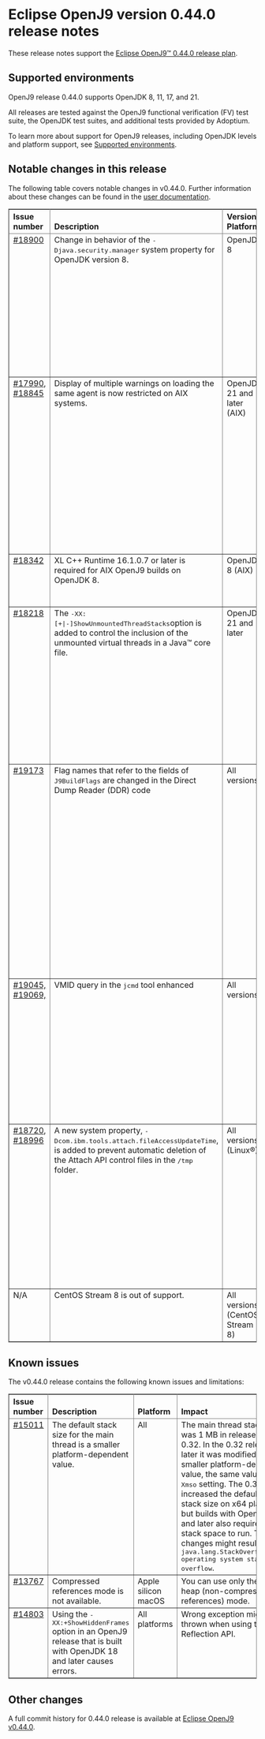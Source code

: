 <!--
* Copyright (c) 2024 IBM Corp. and others
*
* This program and the accompanying materials are made
* available under the terms of the Eclipse Public License 2.0
* which accompanies this distribution and is available at
* https://www.eclipse.org/legal/epl-2.0/ or the Apache
* License, Version 2.0 which accompanies this distribution and
* is available at https://www.apache.org/licenses/LICENSE-2.0.
*
* This Source Code may also be made available under the
* following Secondary Licenses when the conditions for such
* availability set forth in the Eclipse Public License, v. 2.0
* are satisfied: GNU General Public License, version 2 with
* the GNU Classpath Exception [1] and GNU General Public
* License, version 2 with the OpenJDK Assembly Exception [2].
*
* [1] https://www.gnu.org/software/classpath/license.html
* [2] https://openjdk.org/legal/assembly-exception.html
*
* SPDX-License-Identifier: EPL-2.0 OR Apache-2.0 OR GPL-2.0-only WITH Classpath-exception-2.0 OR GPL-2.0-only WITH OpenJDK-assembly-exception-1.0
-->

# Eclipse OpenJ9 version 0.44.0 release notes

These release notes support the [Eclipse OpenJ9&trade; 0.44.0 release plan](https://projects.eclipse.org/projects/technology.openj9/releases/0.44.0/plan).

## Supported environments

OpenJ9 release 0.44.0 supports OpenJDK 8, 11, 17, and 21.

All releases are tested against the OpenJ9 functional verification (FV) test suite, the OpenJDK test suites, and additional tests provided by Adoptium.

To learn more about support for OpenJ9 releases, including OpenJDK levels and platform support, see [Supported environments](https://eclipse.org/openj9/docs/openj9_support/index.html).

## Notable changes in this release

The following table covers notable changes in v0.44.0. Further information about these changes can be found in the [user documentation](https://www.eclipse.org/openj9/docs/version0.44/).

<table cellpadding="4" cellspacing="0" summary="" width="100%" rules="all" frame="border" border="1"><thead align="left">
<tr>
<th valign="bottom">Issue number</th>
<th valign="bottom">Description</th>
<th valign="bottom">Version / Platform</th>
<th valign="bottom">Impact</th>
</tr>
</thead>
<tbody>

<tr>
<td valign="top"><a href="https://github.com/eclipse-openj9/openj9/issues/18900">#18900</a></td>
<td valign="top">Change in behavior of the <tt>-Djava.security.manager</tt> system property for OpenJDK version 8.</td>
<td valign="top">OpenJDK 8</td>
<td valign="top">

In OpenJDK versions before version 18, attempts to load a <tt>SecurityManager</tt> with the class name <tt>allow</tt> or <tt>disallow</tt> resulted in an error and the application was not starting.

To resolve this issue, OpenJDK version 17 ignores these options and from 0.41.0 release onwards, OpenJDK version 11 also ignores these options. 

With this release, OpenJDK version 8 too ignores the <tt>allow</tt> and <tt>disallow</tt> keywords, if specified.</td>
</tr>

<tr>
<td valign="top"><a href="https://github.com/eclipse-openj9/openj9/issues/17990">#17990</a>, <a href="https://github.com/eclipse-openj9/openj9/issues/18845">#18845</a></td>
<td valign="top">Display of multiple warnings on loading the same agent is now restricted on AIX systems.</td>
<td valign="top">OpenJDK 21 and later (AIX)</td>
<td valign="top">Earlier, on AIX systems, warnings were issued each time the agents were loaded dynamically into a running VM after startup without specifying the `-XX:+EnableDynamicAgentLoading` option. These multiple warnings were issued even if the same agents were loaded before.

Now, from the 0.44.0 release onwards, AIX systems, like other OpenJ9 supported operating systems, can detect whether an agent was previously loaded or not. Therefore, like other platforms, on AIX systems also, the warnings are issued only once for the same agent when the `-XX:+EnableDynamicAgentLoading` option is not specified.
</td>
</tr>

<tr>
<td valign="top"><a href="https://github.com/eclipse-openj9/openj9/issues/18342">#18342</a></td>
<td valign="top">XL C++ Runtime 16.1.0.7 or later is required for AIX OpenJ9 builds on OpenJDK 8.</td>
<td valign="top">OpenJDK 8 (AIX)</td>
<td valign="top">Earlier, XL C++ Runtime 16.1.0.7 or later was required for AIX OpenJ9 builds on OpenJDK 11 and later. Now, AIX OpenJ9 builds require version 16.1.0.7 or later of the XL C++ Runtime on OpenJDK 8 as well.</td>
</tr>

<tr>
<td valign="top"><a href="https://github.com/eclipse-openj9/openj9/issues/18218">#18218</a></td>
<td valign="top">The <tt>-XX:[+|-]ShowUnmountedThreadStacks</tt>option is added to control the inclusion of the unmounted virtual threads in a Java&trade; core file.</td>
<td valign="top">OpenJDK 21 and later</td>
<td valign="top">Java core file lists stacks of only those threads that are mapped to platform threads. An unmounted virtual thread is not mapped to any platform thread. Therefore, the stack of any unmounted virtual thread is not included in the Java core file and thus, the virtual thread information remains incomplete.

You can use the <tt>-XX:+ShowUnmountedThreadStacks</tt> option to include all the thread data that a VM is aware of, both regular Java threads and the unmounted virtual threads, in a Java core file.</td>
</tr>

<tr>
<td valign="top"><a href="https://github.com/eclipse-openj9/openj9/issues/19173">#19173</a></td>
<td valign="top">Flag names that refer to the fields of <tt>J9BuildFlags</tt> are changed in the Direct Dump Reader (DDR) code</td>
<td valign="top">All versions</td>
<td valign="top">User plug-ins in the DDR code might contain code that has <tt>J9BuildFlags</tt> references to read the build flags in the system dump data. The names of <tt>J9BuildFlags</tt> fields changed over time and therefore, supporting system dumps with different build flags became a challenge.

Earlier, field names in <tt>J9BuildFlags</tt> were based on names defined in <tt>j9.flags</tt>. Now, when the <tt>J9BuildFlags</tt> is generated for each build, the flag names are those names that are specified in <tt>j9cfg.h</tt> (derived from <tt>j9cfg.h.ftl</tt> or <tt>j9cfg.h.in</tt>) instead of the names that are defined in <tt>j9.flags</tt>.

If the plug-in code contains references to fields of <tt>J9BuildFlags</tt> to read the build flags in the system dump data, you must change references to use the names as specified in <tt>j9cfg.h</tt>.
</td>
</tr>

<tr>
<td valign="top"><a href="https://github.com/eclipse-openj9/openj9/issues/19045">#19045, <a href="https://github.com/eclipse-openj9/openj9/issues/19069">#19069,</a></td>
<td valign="top">VMID query in the <tt>jcmd</tt> tool enhanced</td>
<td valign="top">All versions</td>
<td valign="top">Earlier in OpenJ9, when sending a <tt>jcmd</tt> command to a VM, you had to run <tt>jcmd -l</tt> to retrieve the pids for all the VMs found on the machine. Then, you had to use <tt>jcmd [vmid] [command]</tt> to send the command to the specific VM.

For OpenJDK compatibility, OpenJ9 now supports direct use of the Java process name, full or partial, as the ID to send the <tt>jcmd</tt> command.

The <tt>jcmd</tt> tool also now supports specifying <tt>0</tt> as a VMID to target all VMs.</td>
</tr>

<tr>
<td valign="top"><a href="https://github.com/eclipse-openj9/openj9/issues/18720">#18720</a>, <a href="https://github.com/eclipse-openj9/openj9/issues/18996">#18996</a></td>
<td valign="top">A new system property, <tt>-Dcom.ibm.tools.attach.fileAccessUpdateTime</tt>, is added to prevent automatic deletion of the Attach API control files in the <tt>/tmp</tt> folder.</td>
<td valign="top">All versions (Linux&reg;)</td>
<td valign="top">In Linux environments, by default <tt>systemd-tmpfiles</tt> automatically deletes all files and directories that are stored in the <tt>/tmp/</tt> folder that have not been changed or read within a specific time period. This deletion of files creates a problem for long running VM processes, such as Attach API, that need the control files in the <tt>/tmp/</tt> folder to operate.

You can prevent the automatic deletion of the Attach API control files in the <tt>/tmp</tt> folder by setting the <tt>-Dcom.ibm.tools.attach.fileAccessUpdateTime</tt> system property. By default, this system property is set to 8 days.</td>
</tr>

<tr>
<td valign="top">N/A </td>
<td valign="top">CentOS Stream 8 is out of support.</td>
<td valign="top">All versions (CentOS Stream 8) </td>
<td valign="top">CentOS Stream 8 is EOL from May 31, 2024 onwards and is removed from the list of supported platforms.</td>
</tr>

</tbody>
</table>

## Known issues

The v0.44.0 release contains the following known issues and limitations:

<table cellpadding="4" cellspacing="0" summary="" width="100%" rules="all" frame="border" border="1">
<thead align="left">
<tr>
<th valign="bottom">Issue number</th>
<th valign="bottom">Description</th>
<th valign="bottom">Platform</th>
<th valign="bottom">Impact</th>
<th valign="bottom">Workaround</th>
</tr>
</thead>

<tbody>
<tr>
<td valign="top"><a href="https://github.com/eclipse-openj9/openj9/issues/15011">#15011</a></td>
<td valign="top">The default stack size for the main thread is a smaller platform-dependent value.</td>
<td valign="top">All</td>
<td valign="top">The main thread stack size was 1 MB in releases before 0.32. In the 0.32 release and later it was modified to a smaller
platform-dependent value, the same value as the <tt>-Xmso</tt> setting. The 0.33 release increased the default <tt>-Xmso</tt> stack size
on x64 platforms, but builds with OpenJDK 17 and later also require more stack space to run. These changes might result in a
<tt>java.lang.StackOverflowError: operating system stack overflow</tt>.</td>
<td valign="top">Use <tt>-Xmso</tt> to set the default stack size. See the default value by using <tt>-verbose:sizes</tt>.</td>
</tr>

<tr>
<td valign="top"><a href="https://github.com/eclipse-openj9/openj9/issues/13767">#13767</a></td>
<td valign="top">Compressed references mode is not available.</td>
<td valign="top">Apple silicon macOS</td>
<td valign="top">You can use only the large heap (non-compressed references) mode.</td>
<td valign="top">None</td>
</tr>

<tr>
<td valign="top"><a href="https://github.com/eclipse-openj9/openj9/issues/14803">#14803</a></td>
<td valign="top">Using the <tt>-XX:+ShowHiddenFrames</tt> option in an OpenJ9 release that is built with OpenJDK 18 and later causes errors.</td>
<td valign="top">All platforms</td>
<td valign="top">Wrong exception might be thrown when using the Reflection API.</td>
<td valign="top">Avoid using the <tt>-XX:+ShowHiddenFrames</tt> option with OpenJDK 18 and later.</td>
</tr>

</tbody>
</table>

## Other changes

A full commit history for 0.44.0 release is available at [Eclipse OpenJ9 v0.44.0](https://github.com/eclipse-openj9/openj9/releases/tag/openj9-0.44.0).
